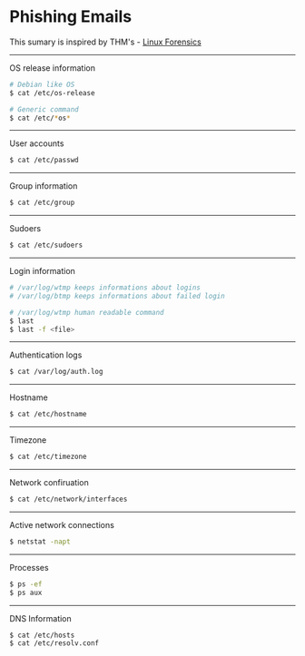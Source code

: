 # Phishing Emails

This sumary is inspired by THM's - [Linux Forensics](https://tryhackme.com/room/linuxforensics)

---

OS release information

```bash
# Debian like OS
$ cat /etc/os-release

# Generic command
$ cat /etc/*os*
```

---

User accounts

```bash
$ cat /etc/passwd
```

---

Group information

```bash
$ cat /etc/group
```

---

Sudoers

```bash
$ cat /etc/sudoers
```

---

Login information

```bash
# /var/log/wtmp keeps informations about logins
# /var/log/btmp keeps informations about failed login

# /var/log/wtmp human readable command
$ last
$ last -f <file>
```

---

Authentication logs

```bash
$ cat /var/log/auth.log
```

---

Hostname

```bash
$ cat /etc/hostname
```

---

Timezone

```bash
$ cat /etc/timezone
```

---

Network confiruation

```bash
$ cat /etc/network/interfaces
```

---

Active network connections

```bash
$ netstat -napt
```

---

Processes

```bash
$ ps -ef
$ ps aux
```

---

DNS Information

```bash
$ cat /etc/hosts
$ cat /etc/resolv.conf
```


